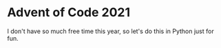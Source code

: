 # Advent of Code 2021

I don't have so much free time this year, so let's do this in
Python just for fun.
